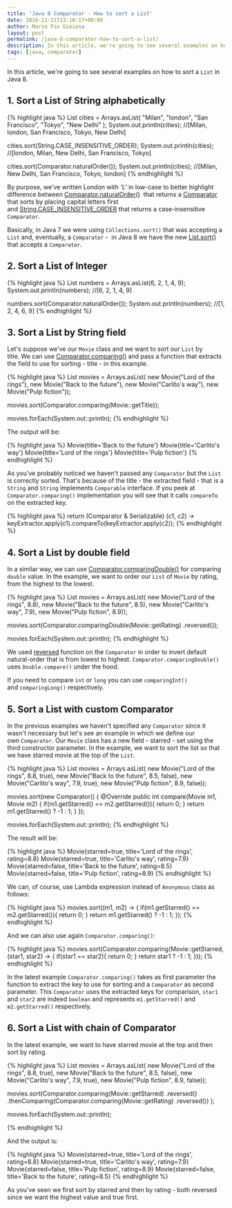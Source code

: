 ```yaml
---
title: 'Java 8 Comparator - How to sort a List'
date: 2016-11-21T23:10:17+00:00
author: Mario Pio Gioiosa
layout: post
permalink: /java-8-comparator-how-to-sort-a-list/
description: In this article, we're going to see several examples on how to sort a List in Java 8
tags: [java, comparator]
---
```

In this article, we're going to see several examples on how to sort a `List` in Java 8.

## 1. Sort a List of String alphabetically

{% highlight java %}
List<String> cities = Arrays.asList(
       "Milan",
       "london",
       "San Francisco",
       "Tokyo",
       "New Delhi"
);
System.out.println(cities);
//[Milan, london, San Francisco, Tokyo, New Delhi]

cities.sort(String.CASE_INSENSITIVE_ORDER);
System.out.println(cities);
//[london, Milan, New Delhi, San Francisco, Tokyo]

cities.sort(Comparator.naturalOrder());
System.out.println(cities);
//[Milan, New Delhi, San Francisco, Tokyo, london]
{% endhighlight %}

By purpose, we've written London with _'L'_ in low-case to better highlight difference between [Comparator.naturalOrder()](https://docs.oracle.com/javase/8/docs/api/java/util/Comparator.html#naturalOrder--) 
that returns a [Comparator](https://docs.oracle.com/javase/8/docs/api/java/util/Comparator.html) that sorts by placing capital letters first 
and [String.CASE_INSENSITIVE_ORDER](http://docs.oracle.com/javase/8/docs/api/java/lang/String.html#CASE_INSENSITIVE_ORDER) that returns a case-insensitive `Comparator`.

Basically, in Java 7 we were using `Collections.sort()` that was accepting a `List` and, eventually, a `Comparator` -  in Java 8 we have the new [List.sort()](http://docs.oracle.com/javase/8/docs/api/java/util/List.html#sort-java.util.Comparator-) that accepts a `Comparator`.

## 2. Sort a List of Integer

{% highlight java %}
List<Integer> numbers = Arrays.asList(6, 2, 1, 4, 9);
System.out.println(numbers); //[6, 2, 1, 4, 9]

numbers.sort(Comparator.naturalOrder());
System.out.println(numbers); //[1, 2, 4, 6, 9]
{% endhighlight %}


## 3. Sort a List by String field

Let's suppose we've our `Movie` class and we want to sort our `List` by title. We can use [Comparator.comparing()](https://docs.oracle.com/javase/8/docs/api/java/util/Comparator.html#comparing-java.util.function.Function-) and pass a function that extracts the field to use for sorting - title - in this example.

{% highlight java %}
List<Movie> movies = Arrays.asList(
        new Movie("Lord of the rings"),
        new Movie("Back to the future"),
        new Movie("Carlito's way"),
        new Movie("Pulp fiction"));

movies.sort(Comparator.comparing(Movie::getTitle));

movies.forEach(System.out::println);
{% endhighlight %}


The output will be:

{% highlight java %}
Movie{title='Back to the future'}
Movie{title='Carlito's way'}
Movie{title='Lord of the rings'}
Movie{title='Pulp fiction'}
{% endhighlight %}

As you've probably noticed we haven't passed any `Comparator` but the `List` is correctly sorted. That's because of the title - the extracted field - that is a `String` and `String` implements `Comparable` interface. 
If you peek at `Comparator.comparing()` implementation you will see that it calls `compareTo` on the extracted key.

{% highlight java %}
return (Comparator<T> & Serializable)
            (c1, c2) -> keyExtractor.apply(c1).compareTo(keyExtractor.apply(c2));
{% endhighlight %}


## 4. Sort a List by double field

In a similar way, we can use [Comparator.comparingDouble()](https://docs.oracle.com/javase/8/docs/api/java/util/Comparator.html#comparingDouble-java.util.function.ToDoubleFunction-) for comparing `double` value. 
In the example, we want to order our `List` of `Movie` by rating, from the highest to the lowest.

{% highlight java %}
List<Movie> movies = Arrays.asList(
        new Movie("Lord of the rings", 8.8),
        new Movie("Back to the future", 8.5),
        new Movie("Carlito's way", 7.9),
        new Movie("Pulp fiction", 8.9));

movies.sort(Comparator.comparingDouble(Movie::getRating)
                      .reversed());

movies.forEach(System.out::println);
{% endhighlight %}

We used [reversed](https://docs.oracle.com/javase/8/docs/api/java/util/Comparator.html#reversed--) function on the `Comparator` in order to invert default natural-order that is from lowest to highest. 
`Comparator.comparingDouble()` uses `Double.compare()` under the hood.

If you need to compare `int` or `long` you can use `comparingInt()` and `comparingLong()` respectively.

## 5. Sort a List with custom Comparator

In the previous examples we haven't specified any `Comparator` since it wasn't necessary but let's see an example in which we define our own `Comparator`. 
Our `Movie` class has a new field - starred - set using the third constructor parameter. In the example, we want to sort the list so that we have starred movie at the top of the `List`. 

{% highlight java %}
List<Movie> movies = Arrays.asList(
        new Movie("Lord of the rings", 8.8, true),
        new Movie("Back to the future", 8.5, false),
        new Movie("Carlito's way", 7.9, true),
        new Movie("Pulp fiction", 8.9, false));

movies.sort(new Comparator<Movie>() {
    @Override
    public int compare(Movie m1, Movie m2) {
        if(m1.getStarred() == m2.getStarred()){
            return 0;
        }
        return m1.getStarred() ? -1 : 1;
     }
});

movies.forEach(System.out::println);
{% endhighlight %}


The result will be:

{% highlight java %}
Movie{starred=true, title='Lord of the rings', rating=8.8}
Movie{starred=true, title='Carlito's way', rating=7.9}
Movie{starred=false, title='Back to the future', rating=8.5}
Movie{starred=false, title='Pulp fiction', rating=8.9}
{% endhighlight %}


We can, of course, use Lambda expression instead of `Anonymous` class as follows:

{% highlight java %}
movies.sort((m1, m2) -> {
    if(m1.getStarred() == m2.getStarred()){
        return 0;
    }
    return m1.getStarred() ? -1 : 1;
});
{% endhighlight %}


And we can also use again `Comparator.comparing()`:

{% highlight java %}
movies.sort(Comparator.comparing(Movie::getStarred, (star1, star2) -> {
    if(star1 == star2){
         return 0;
    }
    return star1 ? -1 : 1;
}));
{% endhighlight %}


In the latest example `Comparator.comparing()` takes as first parameter the function to extract the key to use for sorting and a `Comparator` as second parameter. 
This `Comparator` uses the extracted keys for comparison, `star1` and `star2` are indeed `boolean` and represents `m1.getStarred()` and `m2.getStarred()` respectively.

## 6. Sort a List with chain of Comparator

In the latest example, we want to have starred movie at the top and then sort by rating.

{% highlight java %}
List<Movie> movies = Arrays.asList(
        new Movie("Lord of the rings", 8.8, true),
        new Movie("Back to the future", 8.5, false),
        new Movie("Carlito's way", 7.9, true),
        new Movie("Pulp fiction", 8.9, false));

movies.sort(Comparator.comparing(Movie::getStarred)
                      .reversed()
                      .thenComparing(Comparator.comparing(Movie::getRating)
                      .reversed())
);

movies.forEach(System.out::println);

{% endhighlight %}


And the output is:

{% highlight java %}
Movie{starred=true, title='Lord of the rings', rating=8.8}
Movie{starred=true, title='Carlito's way', rating=7.9}
Movie{starred=false, title='Pulp fiction', rating=8.9}
Movie{starred=false, title='Back to the future', rating=8.5}
{% endhighlight %}


As you've seen we first sort by starred and then by rating - both reversed since we want the highest value and true first.